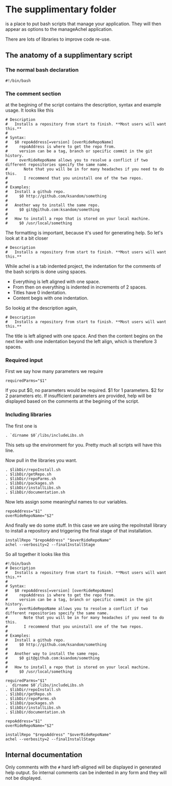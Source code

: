 # The supplimentary folder

is a place to put bash scripts that manage your application. They will then appear as options to the manageAchel application.

There are lots of libraries to improve code re-use.

## The anatomy of a supplimentary script

### The normal bash declaration

    #!/bin/bash

### The comment section

at the begining of the script contains the description, syntax and example usage. It looks like this

    # Description
    #   Installs a repository from start to finish. **Most users will want this.**
    #
    # Syntax:
    #   $0 repoAddress[=version] [overRideRepoName]
    #     repoAddress is where to get the repo from.
    #     version can be a tag, branch or specific commit in the git history.
    #     overRideRepoName allows you to resolve a conflict if two different repositories specify the same name. 
    #       Note that you will be in for many headaches if you need to do this.
    #       I recommend that you uninstall one of the two repos.
    #
    # Examples:
    #   Install a github repo.
    #     $0 http://github.com/ksandom/something
    #
    #   Another way to install the same repo.
    #     $0 git@github.com:ksandom/something
    #
    #   How to install a repo that is stored on your local machine.
    #     $0 /usr/local/something

The formatting is important, because it's used for generating help. So let's look at it a bit closer

    # Description
    #   Installs a repository from start to finish. **Most users will want this.**

While achel is a tab indented project, the indentation for the comments of the bash scripts is done using spaces.

* Everything is left aligned with one space.
* From then on everything is indented in increments of 2 spaces.
* Titles have 0 indentation.
* Content begis with one indentation.

So lookig at the description again,

    # Description
    #   Installs a repository from start to finish. **Most users will want this.**

The title is left aligned with one space. And then the content begins on the next line with one indentation beyond the left align, which is therefore 3 spaces.

### Required input

First we say how many parameters we require

    requiredParms="$1"

If you put $0, no parameters would be required. $1 for 1 parameters. $2 for 2 parameters etc. If insufficient parameters are provided, help will be displayed based on the comments at the begining of the script.

### Including libraries

The first one is

    . `dirname $0`/libs/includeLibs.sh

This sets up the environment for you. Pretty much all scripts will have this line.

Now pull in the libraries you want.

    . $libDir/repoInstall.sh
    . $libDir/getRepo.sh
    . $libDir/repoParms.sh
    . $libDir/packages.sh
    . $libDir/installLibs.sh
    . $libDir/documentation.sh

Now lets assign some meaningful names to our variables.

    repoAddress="$1"
    overRideRepoName="$2"

And finally we do some stuff. In this case we are using the repoInstall library to install a repository and triggering the final stage of that installation.

    installRepo "$repoAddress" "$overRideRepoName"
    achel --verbosity=2 --finalInstallStage

So all together it looks like this

    #!/bin/bash
    # Description
    #   Installs a repository from start to finish. **Most users will want this.**
    #
    # Syntax:
    #   $0 repoAddress[=version] [overRideRepoName]
    #     repoAddress is where to get the repo from.
    #     version can be a tag, branch or specific commit in the git history.
    #     overRideRepoName allows you to resolve a conflict if two different repositories specify the same name. 
    #       Note that you will be in for many headaches if you need to do this.
    #       I recommend that you uninstall one of the two repos.
    #
    # Examples:
    #   Install a github repo.
    #     $0 http://github.com/ksandom/something
    #
    #   Another way to install the same repo.
    #     $0 git@github.com:ksandom/something
    #
    #   How to install a repo that is stored on your local machine.
    #     $0 /usr/local/something
    
    requiredParms="$1"
    . `dirname $0`/libs/includeLibs.sh
    . $libDir/repoInstall.sh
    . $libDir/getRepo.sh
    . $libDir/repoParms.sh
    . $libDir/packages.sh
    . $libDir/installLibs.sh
    . $libDir/documentation.sh
    
    repoAddress="$1"
    overRideRepoName="$2"
    
    installRepo "$repoAddress" "$overRideRepoName"
    achel --verbosity=2 --finalInstallStage

## Internal documentation

Only comments with the `#` hard left-aligned will be displayed in generated help output. So internal comments can be indented in any form and they will not be displayed.



